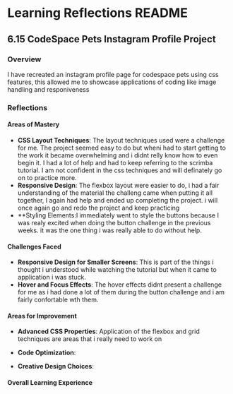 
# Learning Reflections README 

## **6.15 CodeSpace Pets Instagram Profile Project**

### Overview
I have recreated an instagram profile page for codespace pets using css features, this allowed me to showcase applications of coding like image handling and responiveness

### Reflections

#### Areas of Mastery

- **CSS Layout Techniques**: 
The layout techniques used were a challenge for me. The project seemed easy to do but wheni had to start getting to the work it became overwhelming and i didnt relly know how to even begin it. I had a lot of help and had to keep referring to the scrimba tutorial.  I am not confident in the css techniques and will definately go on to practice more.
- **Responsive Design**: 
The flexbox layout were easier to do, i had a fair understanding of the material the challeng came when putting it all together, I again had help and ended up completing the project. i will once again go and redo the project and keep practicing 
- **Styling Elements:I immediately went to style the buttons because I was realy excited when doing the button challenge in the previous weeks. it was the one thing i was really able to do without help. 

#### Challenges Faced

- **Responsive Design for Smaller Screens**:
This is part of the things i thought  i understood while watching the tutorial but when it came to application i was stuck. 
- **Hover and Focus Effects**: 
The hover effects didnt present a challenge for me as i had done a lot of them during the button challenge and i am fairly confortable wth them. 
#### Areas for Improvement

- **Advanced CSS Properties**: Application of the flexbox and grid techniques are areas that i really need to work on
- **Code Optimization**: 

- **Creative Design Choices**:

#### Overall Learning Experience
